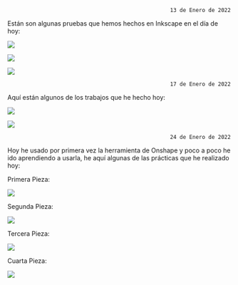                                                        13 de Enero de 2022


Están son algunas pruebas que hemos hechos en Inkscape en el día de hoy:

![](https://github.com/Tabrih/3D/blob/main/Im%C3%A1genes/Inkscape%20Leo%201.png)

![](https://github.com/Tabrih/3D/blob/main/Im%C3%A1genes/Inkscape%20Leo%202.png)

![](https://github.com/Tabrih/3D/blob/main/Im%C3%A1genes/Captura%20de%20pantalla%20de%202022-01-13%2013-36-34.png)


                                                       17 de Enero de 2022
                                                             
Aquí están algunos de los trabajos que he hecho hoy:

![](https://github.com/Tabrih/3D/blob/main/Im%C3%A1genes/Inkscape%20Leo%203.png)

![](https://github.com/Tabrih/3D/blob/main/Im%C3%A1genes/Inkscape%20Leo%204.png)


                                                       24 de Enero de 2022
                                                            
Hoy he usado por primera vez la herramienta de Onshape y poco a poco he ido aprendiendo a usarla, he aquí algunas de las prácticas que he realizado hoy:

Primera Pieza:

![](https://github.com/Tabrih/3D/blob/main/Im%C3%A1genes/Pieza%201%20Onshape.png)


Segunda Pieza:

![](https://github.com/Tabrih/3D/blob/main/Im%C3%A1genes/Pieza%202%20Onshape.png)


Tercera Pieza:

![](https://github.com/Tabrih/3D/blob/main/Im%C3%A1genes/Pieza%203%20Onshape.png)


Cuarta Pieza:

![](https://github.com/Tabrih/3D/blob/main/Im%C3%A1genes/Pieza%204.png)

